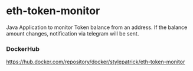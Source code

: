 # eth-token-monitor
Java Application to monitor Token balance from an address.
If the balance amount changes, notification via telegram will be sent. 

### DockerHub
https://hub.docker.com/repository/docker/stylepatrick/eth-token-monitor
